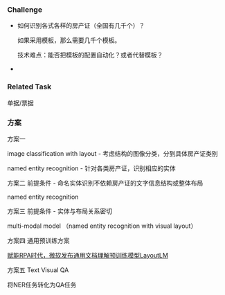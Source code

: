 ### Challenge

+ 如何识别各式各样的房产证（全国有几千个）？

  如果采用模板，那么需要几千个模板。

  技术难点：能否把模板的配置自动化？或者代替模板？

+ 



### Related Task

单据/票据



### 方案

方案一

image classification with layout  -  考虑结构的图像分类，分到具体房产证类别

named entity recognition - 针对各类房产证，识别相应的实体

方案二 前提条件 - 命名实体识别不依赖房产证的文字信息结构或整体布局

named entity recognition 

方案三 前提条件 - 实体与布局关系密切

multi-modal model （named entity recognition with visual layout）

方案四 通用预训练方案

[赋能RPA时代，微软发布通用文档理解预训练模型LayoutLM](https://mp.weixin.qq.com/s/bK4hoxiw--pfqtAduduIZw)

方案五 Text Visual QA

将NER任务转化为QA任务
















